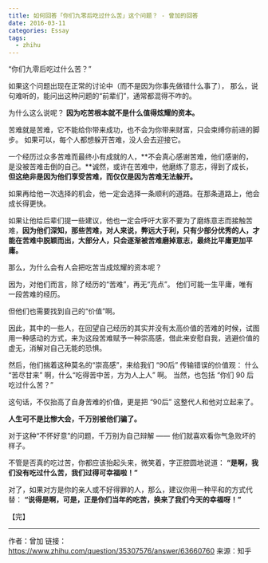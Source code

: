 ```yaml
---
title: 如何回答「你们九零后吃过什么苦」这个问题？ - 曾加的回答
date: 2016-03-11
categories: Essay
tags:
  - zhihu
---
```


“你们九零后吃过什么苦？” 

如果这个问题出现在正常的讨论中（而不是因为你事先做错什么事了），
那么，说句难听的，能问出这种问题的“前辈们”，通常都混得不咋的。

为什么这么说呢？ **因为吃苦根本就不是什么值得炫耀的资本。**

苦难就是苦难，它不能给你带来成功，也不会为你带来财富，只会束缚你前进的脚步。
如果可以，每个人都想躲开苦难，没人会去迎接它。

一个经历过众多苦难而最终小有成就的人，**不会真心感谢苦难，他们感谢的，是没被苦难击倒的自己。**诚然，或许在苦难中，他磨练了意志，得到了成长，**但这绝非是因为他们享受苦难，而仅仅是因为苦难无法躲开。**

如果再给他一次选择的机会，他一定会选择一条顺利的道路。在那条道路上，他会成长得更快。

如果让他给后辈们提一些建议，他也一定会呼吁大家不要为了磨练意志而接触苦难，**因为他们深知，那些苦难，对人来说，弊远大于利，只有少部分优秀的人，才能在苦难中脱颖而出，大部分人，只会逐渐被苦难磨掉意志，最终比平庸更加平庸。**

那么，为什么会有人会把吃苦当成炫耀的资本呢？

因为，对他们而言，除了经历的“苦难”，再无“亮点”。
他们可能一生平庸，唯有一段苦难的经历。

但他们也需要找到自己的“价值”啊。

因此，其中的一些人，在回望自己经历的其实并没有太高价值的苦难的时候，试图用一种感动的方式，来为这段苦难赋予一种崇高感，借此来安慰自我，逃避价值的虚无，消解对自己无能的恐惧。

然后，他们揣着这种莫名的“崇高感”，来给我们 “90后” 传输错误的价值观：
什么 “苦尽甘来” 啊，什么“吃得苦中苦，方为人上人” 啊。
当然，也包括 “你们 90 后吃过什么苦？”

这句话，不仅抬高了自身苦难的价值，更是把 “90后” 这整代人和他对立起来了。

**人生可不是比惨大会，千万别被他们骗了。**

对于这种“不怀好意”的问题，千万别为自己辩解 —— 他们就喜欢看你气急败坏的样子。

不管是否真的吃过苦，你都应该抬起头来，微笑着，字正腔圆地说道：
**“是啊，我们没有吃过什么苦，我们过得可幸福啦！”**

对了，如果对方是你的亲人或不好得罪的人，那么，建议你用一种平和的方式代替：
**“说得是啊，可是，正是你们当年的吃苦，换来了我们今天的幸福呀！”**

【完】

---------

作者：曾加
链接：https://www.zhihu.com/question/35307576/answer/63660760
来源：知乎
